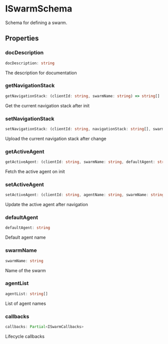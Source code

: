 # ISwarmSchema

Schema for defining a swarm.

## Properties

### docDescription

```ts
docDescription: string
```

The description for documentation

### getNavigationStack

```ts
getNavigationStack: (clientId: string, swarmName: string) => string[] | Promise<string[]>
```

Get the current navigation stack after init

### setNavigationStack

```ts
setNavigationStack: (clientId: string, navigationStack: string[], swarmName: string) => Promise<void>
```

Upload the current navigation stack after change

### getActiveAgent

```ts
getActiveAgent: (clientId: string, swarmName: string, defaultAgent: string) => string | Promise<string>
```

Fetch the active agent on init

### setActiveAgent

```ts
setActiveAgent: (clientId: string, agentName: string, swarmName: string) => void | Promise<void>
```

Update the active agent after navigation

### defaultAgent

```ts
defaultAgent: string
```

Default agent name

### swarmName

```ts
swarmName: string
```

Name of the swarm

### agentList

```ts
agentList: string[]
```

List of agent names

### callbacks

```ts
callbacks: Partial<ISwarmCallbacks>
```

Lifecycle callbacks
